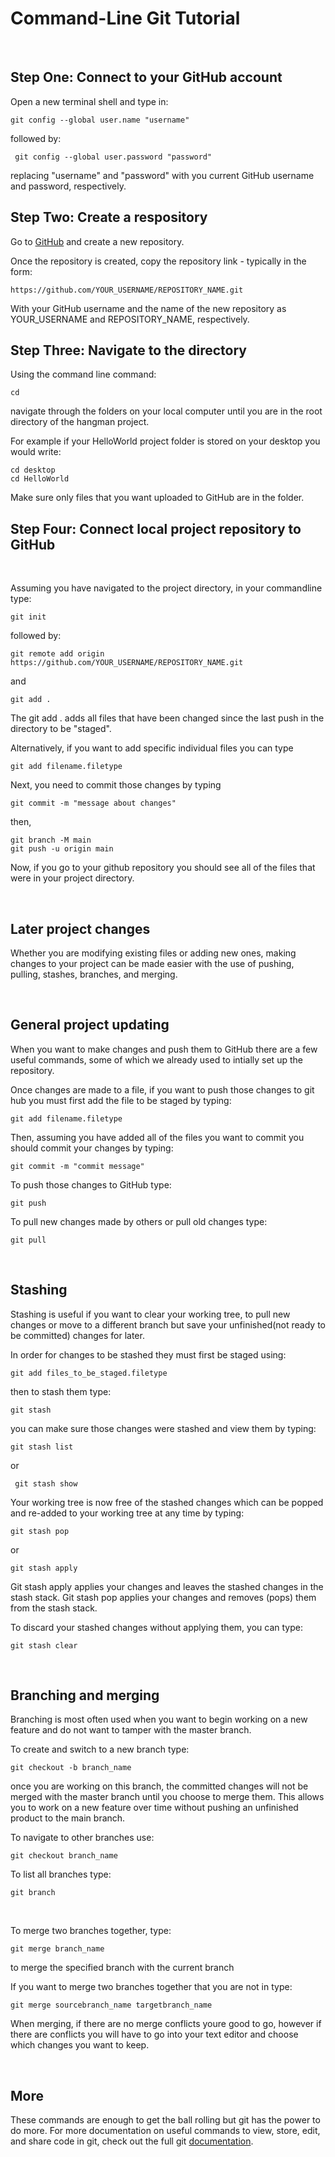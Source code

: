 # Command-Line Git Tutorial 
<br>

## Step One: Connect to your GitHub account

Open a new terminal shell and type in: 

    git config --global user.name "username"

followed by:

     git config --global user.password "password"

replacing "username" and "password" with you current GitHub username and password, respectively. 

## Step Two: Create a respository

Go to [GitHub](https://github.com/new) and create a new repository.

Once the repository is created, copy the repository link - typically in the form:


    https://github.com/YOUR_USERNAME/REPOSITORY_NAME.git


With your GitHub username and the name of the new repository as YOUR_USERNAME and REPOSITORY_NAME, respectively. 

## Step Three: Navigate to the directory

Using the command line command:

    cd

navigate through the folders on your local computer until you are in the root directory of the hangman project. 

For example if your HelloWorld project folder is stored on your desktop you would write: 

    cd desktop
    cd HelloWorld

Make sure only files that you want uploaded to GitHub are in the folder.
    
## Step Four: Connect local project repository to GitHub

</br>

Assuming you have navigated to the project directory, in your commandline type:

    git init

followed by:
    
    git remote add origin https://github.com/YOUR_USERNAME/REPOSITORY_NAME.git

 and 
    
    git add .

The git add . adds all files that have been changed since the last push in the directory to be "staged". 

Alternatively, if you want to add specific individual files you can type

    git add filename.filetype

Next, you need to commit those changes by typing

    git commit -m "message about changes"

then,

    git branch -M main
    git push -u origin main

Now, if you go to your github repository you should see all of the files that were in your project directory.

</br>

## Later project changes

Whether you are modifying existing files or adding new ones, making changes to your project can be made easier with the use of pushing, pulling, stashes, branches, and merging.

</br>

## General project updating

When you want to make changes and push them to GitHub there are a few useful commands, some of which we already used to intially set up the repository.

Once changes are made to a file, if you want to push those changes to git hub you must first add the file to be staged by typing:

    git add filename.filetype

Then, assuming you have added all of the files you want to commit you should commit your changes by typing:

    git commit -m "commit message"

To push those changes to GitHub type:

    git push

To pull new changes made by others or pull old changes type:

    git pull




</br>

## Stashing

Stashing is useful if you want to clear your working tree, to pull new changes or move to a different branch but save your unfinished(not ready to be committed) changes for later. 

In order for changes to be stashed they must first be staged using:

    git add files_to_be_staged.filetype

then to stash them type:

    git stash 

you can make sure those changes were stashed and view them by typing:

    git stash list

or 

     git stash show

Your working tree is now free of the stashed changes which can be popped and re-added to your working tree at any time by typing:

    git stash pop

or 

    git stash apply

Git stash apply applies your changes and leaves the stashed changes in the stash stack. Git stash pop applies your changes and removes (pops) them from the stash stack. 

To discard your stashed changes without applying them, you can type:

    git stash clear

</br>

## Branching and merging

Branching is most often used when you want to begin working on a new feature and do not want to tamper with the master branch. 

To create and switch to a new branch type:

    git checkout -b branch_name

once you are working on this branch, the committed changes will not be merged with the master branch until you choose to merge them. This allows you to work on a new feature over time without pushing an unfinished product to the main branch. 

To navigate to other branches use:

    git checkout branch_name

To list all branches type:

    git branch

</br>

To merge two branches together, type:

    git merge branch_name

to merge the specified branch with the current branch

If you want to merge two branches together that you are not in type:

    git merge sourcebranch_name targetbranch_name


When merging, if there are no merge conflicts youre good to go, however if there are conflicts you will have to go into your text editor and choose which changes you want to keep.  

</br>

## More
These commands are enough to get the ball rolling but git has the power to do more. For more documentation on useful commands to view, store, edit, and share code in git, check out the full git [documentation](https://git-scm.com/docs).





















